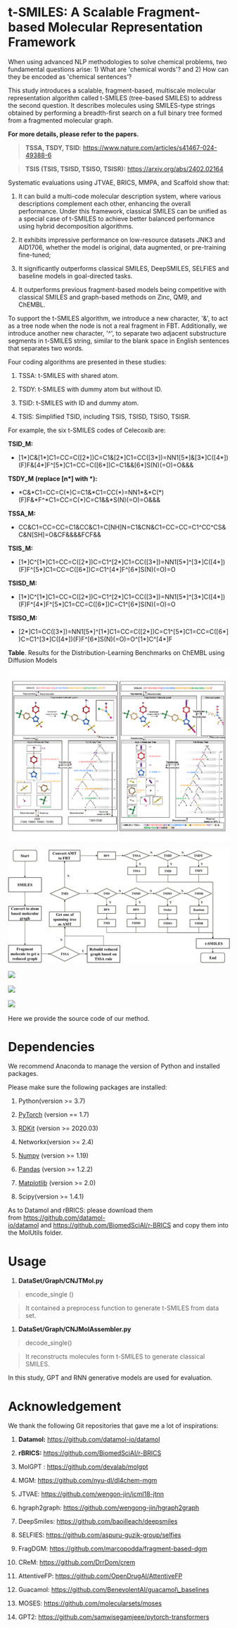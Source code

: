 t-SMILES: A Scalable Fragment-based Molecular Representation Framework
======================================================================

When using advanced NLP methodologies to solve chemical problems, two
fundamental questions arise: 1) What are 'chemical words'? and 2) How can they
be encoded as 'chemical sentences’?

This study introduces a scalable, fragment-based, multiscale molecular
representation algorithm called t-SMILES (tree-based SMILES) to address the
second question. It describes molecules using SMILES-type strings obtained by
performing a breadth-first search on a full binary tree formed from a fragmented
molecular graph.

**For more details, please refer to the papers.**

>   **TSSA, TSDY, TSID**: https://www.nature.com/articles/s41467-024-49388-6

>   **TSIS (TSIS, TSISD, TSISO, TSISR):** https://arxiv.org/abs/2402.02164

Systematic evaluations using JTVAE, BRICS, MMPA, and Scaffold show that:

1.  It can build a multi-code molecular description system, where various
    descriptions complement each other, enhancing the overall performance. Under
    this framework, classical SMILES can be unified as a special case of
    t-SMILES to achieve better balanced performance using hybrid decomposition
    algorithms.

2.  It exhibits impressive performance on low-resource datasets JNK3 and
    AID1706, whether the model is original, data augmented, or pre-training
    fine-tuned;

3.  It significantly outperforms classical SMILES, DeepSMILES, SELFIES and
    baseline models in goal-directed tasks.

4.  It outperforms previous fragment-based models being competitive with
    classical SMILES and graph-based methods on Zinc, QM9, and ChEMBL.

To support the t-SMILES algorithm, we introduce a new character, '&', to act as
a tree node when the node is not a real fragment in FBT. Additionally, we
introduce another new character, '\^', to separate two adjacent substructure
segments in t-SMILES string, similar to the blank space in English sentences
that separates two words.

Four coding algorithms are presented in these studies:

1.  TSSA: t-SMILES with shared atom.

2.  TSDY: t-SMILES with dummy atom but without ID.

3.  TSID: t-SMILES with ID and dummy atom.

4.  TSIS: Simplified TSID, including TSIS, TSISD, TSISO, TSISR.

For example, the six t-SMILES codes of Celecoxib are:

**TSID\_M:**

-   [1\*]C&[1\*]C1=CC=C([2\*])C=C1&[2\*]C1=CC([3\*])=NN1[5\*]&[3\*]C([4\*])(F)F&[4\*]F\^[5\*]C1=CC=C([6\*])C=C1&&[6\*]S(N)(=O)=O&&&

**TSDY\_M (replace [n\*] with \*):**

-   \*C&\*C1=CC=C(\*)C=C1&\*C1=CC(\*)=NN1\*&\*C(\*)(F)F&\*F\^\*C1=CC=C(\*)C=C1&&\*S(N)(=O)=O&&&

**TSSA\_M:**

-   CC&C1=CC=CC=C1&CC&C1=C[NH]N=C1&CN&C1=CC=CC=C1\^CC\^CS&C&N[SH]=O&CF&&&&FCF&&

**TSIS\_M:**

-   [1\*]C\^[1\*]C1=CC=C([2\*])C=C1\^[2\*]C1=CC([3\*])=NN1[5\*]\^[3\*]C([4\*])(F)F\^[5\*]C1=CC=C([6\*])C=C1\^[4\*]F\^[6\*]S(N)(=O)=O

**TSISD\_M:**

-   [1\*]C\^[1\*]C1=CC=C([2\*])C=C1\^[2\*]C1=CC([3\*])=NN1[5\*]\^[3\*]C([4\*])(F)F\^[4\*]F\^[5\*]C1=CC=C([6\*])C=C1\^[6\*]S(N)(=O)=O

**TSISO\_M:**

-   [2\*]C1=CC([3\*])=NN1[5\*]\^[1\*]C1=CC=C([2\*])C=C1\^[5\*]C1=CC=C([6\*])C=C1\^[3\*]C([4\*])(F)F\^[6\*]S(N)(=O)=O\^[1\*]C\^[4\*]F

**Table**. Results for the Distribution-Learning Benchmarks on ChEMBL using
Diffusion Models

![](media/e6755060fc12f7f37cd8753d3f527c4e.png)

![](media/4c758fe51556c2f01fcb983f57e999ec.png)

![](media/09b674d2cd4e79f7a818db1f3f6e7e01.png)

![](media/58da2e28790384b86b220be7950459ba.png)

![](media/34a8f8377f10d43ce70e15df2e45709b.png)

Here we provide the source code of our method.

Dependencies
============

We recommend Anaconda to manage the version of Python and installed packages.

Please make sure the following packages are installed:

1.  Python(version \>= 3.7)

2.  [PyTorch](https://pytorch.org/) (version == 1.7)

3.  [RDKit](https://www.rdkit.org/) (version \>= 2020.03)

4.  Networkx(version \>= 2.4)

5.  [Numpy](https://numpy.org/) (version \>= 1.19)

6.  [Pandas](https://pandas.pydata.org/) (version \>= 1.2.2)

7.  [Matplotlib](https://matplotlib.org/) (version \>= 2.0)

8.  Scipy(version \>= 1.4.1)

As to Datamol and rBRICS: please download them
from <https://github.com/datamol-io/datamol> and <https://github.com/BiomedSciAI/r-BRICS> and
copy them into the MolUtils folder.

Usage
=====

1.  **DataSet/Graph/CNJTMol.py**

>   encode\_single ()

>   It contained a preprocess function to generate t-SMILES from data set.

1.  **DataSet/Graph/CNJMolAssembler.py**

>   decode\_single()

>   It reconstructs molecules form t-SMILES to generate classical SMILES.

In this study, GPT and RNN generative models are used for evaluation.

Acknowledgement
===============

We thank the following Git repositories that gave me a lot of inspirations:

1.  **Datamol:** <https://github.com/datamol-io/datamol>

2.  **rBRICS:** <https://github.com/BiomedSciAI/r-BRICS>

3.  MolGPT : https://github.com/devalab/molgpt

4.  MGM: https://github.com/nyu-dl/dl4chem-mgm

5.  JTVAE: https://github.com/wengon-jin/icml18-jtnn

6.  hgraph2graph: https://github.com/wengong-jin/hgraph2graph

7.  DeepSmiles: https://github.com/baoilleach/deepsmiles

8.  SELFIES: https://github.com/aspuru-guzik-group/selfies

9.  FragDGM: https://github.com/marcopodda/fragment-based-dgm

10. CReM: https://github.com/DrrDom/crem

11. AttentiveFP: https://github.com/OpenDrugAI/AttentiveFP

12. Guacamol: https://github.com/BenevolentAI/guacamol\_baselines

13. MOSES: https://github.com/molecularsets/moses

14. GPT2: <https://github.com/samwisegamjeee/pytorch-transformers>
